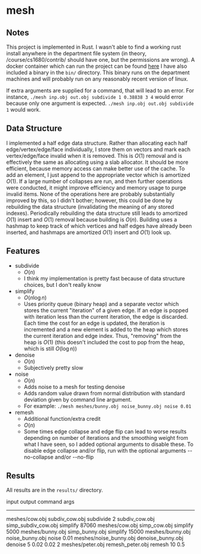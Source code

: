 # mesh

## Notes

This project is implemented in Rust. I wasn't able to find a working rust
install anywhere in the department file system (in theory,
/course/cs1680/contrib/ should have one, but the permissions are wrong).
A docker container which can run the project can be found
[here](https://hub.docker.com/r/greenblattryan/mesh)
I have also included a binary in the `bin/` directory. This binary runs
on the department machines and will probably run on any reasonably recent
version of linux.

If extra arguments are supplied for a command, that will lead to an error.
For instance, `./mesh inp.obj out.obj subdivide 1 0.38838 3 4` would error
because only one argument is expected.  `./mesh inp.obj out.obj subdivide 1`
would work.

## Data Structure

I implemented a half edge data structure. Rather than allocating each half
edge/vertex/edge/face individually, I store them on vectors and mark each
vertex/edge/face invalid when it is removed. This is $O(1)$ removal and is
effectively the same as allocating using a slab allocator.  It should be more
efficient, because memory access can make better use of the cache.  To add an
element, I just append to the appropriate vector which is amortized $O(1)$. If
a large number of collapses are run, and then further operations were
conducted, it might improve efficiency and memory usage to purge invalid items.
None of the operations here are probably substantially improved by this, so I
didn't bother; however, this could be done by rebuilding the data structure
(invalidating the meaning of any stored indexes). Periodically rebuilding the
data structure still leads to amortized $O(1)$ insert and $O(1)$ removal because
building is $O(n)$. Building uses a hashmap to keep track of which vertices
and half edges have already been inserted, and hashmaps are amortized $O(1)$
insert and $O(1)$ look up.


## Features
  - subdivide
    - $O(n)$
    - I think my implementation is pretty fast because of data structure
      choices, but I don't really know
  - simplify
    - $O(n \log n)$
    - Uses priority queue (binary heap) and a separate vector which
      stores the current "iteration" of a given edge. If an edge is
      popped with iteration less than the current iteration, the edge is
      discarded. Each time the cost for an edge is updated, the iteration
      is incremented and a new element is added to the heap which stores the
      current iteration and edge index. Thus, "removing" from the heap is
      $O(1)$ (this doesn't included the cost to pop from the heap, which is
      still $O(\log n)$)
  - denoise
    - $O(n)$
    - Subjectively pretty slow
  - noise
    - $O(n)$
    - Adds noise to a mesh for testing denoise
    - Adds random value drawn from normal distribution with standard deviation
      given by command line argument.
    - For example: `./mesh meshes/bunny.obj noise_bunny.obj noise 0.01`
  - remesh
    - Additional function/extra credit
    - $O(n)$
    - Some times edge collapse and edge flip can lead to worse results
      depending on number of iterations and the smoothing weight from what I
      have seen, so I added optional arguments to disable these.  To disable
      edge collapse and/or flip, run with the optional arguments --no-collapse
      and/or --no-flip

## Results 
All results are in the `results/` directory.

input                     output               command         args
-----------------------   -------------------  -------------   --------------
meshes/cow.obj            subdiv_cow.obj       subdivide       2
subdiv_cow.obj            simp_subdiv_cow.obj  simplify        87060
meshes/cow.obj            simp_cow.obj         simplify        5000
meshes/bunny.obj          simp_bunny.obj       simplify        15000
meshes/bunny.obj          noise_bunny.obj      noise           0.01
meshes/noise_bunny.obj    denoise_bunny.obj    denoise         5 0.02 0.02 2
meshes/peter.obj          remesh_peter.obj     remesh          10 0.5
